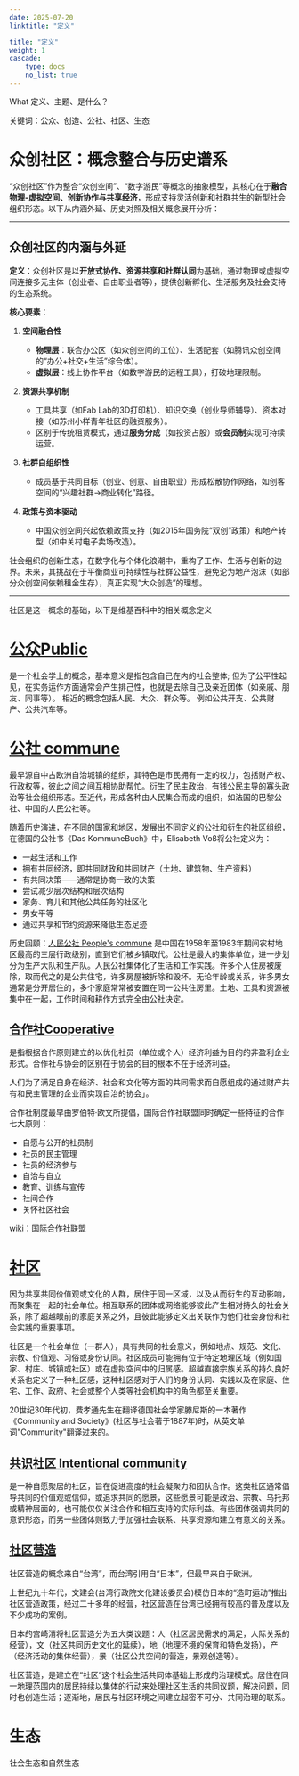 ```yaml
---
date: 2025-07-20
linktitle: "定义"

title: "定义"
weight: 1
cascade:
    type: docs
    no_list: true
---
```


What 定义、主题、是什么？  

关键词：公众、创造、公社、社区、生态



# 众创社区：概念整合与历史谱系

“众创社区”作为整合“众创空间”、“数字游民”等概念的抽象模型，其核心在于**融合物理-虚拟空间、创新协作与共享经济**，形成支持灵活创新和社群共生的新型社会组织形态。以下从内涵外延、历史对照及相关概念展开分析：

---

## 众创社区的内涵与外延
**定义**：众创社区是以**开放式协作、资源共享和社群认同**为基础，通过物理或虚拟空间连接多元主体（创业者、自由职业者等），提供创新孵化、生活服务及社会支持的生态系统。

**核心要素**：
1. **空间融合性**  
   - **物理层**：联合办公区（如众创空间的工位）、生活配套（如腾讯众创空间的“办公+社交+生活”综合体）。  
   - **虚拟层**：线上协作平台（如数字游民的远程工具），打破地理限制。  

2. **资源共享机制**  
   - 工具共享（如Fab Lab的3D打印机）、知识交换（创业导师辅导）、资本对接（如苏州小样青年社区的融资服务）。  
   - 区别于传统租赁模式，通过**服务分成**（如投资占股）或**会员制**实现可持续运营。

3. **社群自组织性**  
   - 成员基于共同目标（创业、创意、自由职业）形成松散协作网络，如创客空间的“兴趣社群→商业转化”路径。  

4. **政策与资本驱动**  
   - 中国众创空间兴起依赖政策支持（如2015年国务院“双创”政策）和地产转型（如中关村电子卖场改造）。


社会组织的创新生态，在数字化与个体化浪潮中，重构了工作、生活与创新的边界。未来，其挑战在于平衡商业可持续性与社群公益性，避免沦为地产泡沫（如部分众创空间依赖租金生存），真正实现“大众创造”的理想。

---

社区是这一概念的基础，以下是维基百科中的相关概念定义


# [公众Public](https://en.wikipedia.org/wiki/Public)
是一个社会学上的概念，基本意义是指包含自己在内的社会整体; 但为了公平性起见，在实务运作方面通常会产生排己性，也就是去除自己及亲近团体（如亲戚、朋友、同事等）。 相近的概念包括人民、大众、群众等。 例如公共开支、公共财产、公共汽车等。


# [公社 commune ](https://en.wikipedia.org/wiki/Commune)

最早源自中古欧洲自治城镇的组织，其特色是市民拥有一定的权力，包括财产权、行政权等，彼此之间之间互相协助帮忙。衍生了民主政治，有钱公民主导的寡头政治等社会组织形态。至近代，形成各种由人民集合而成的组织，如法国的巴黎公社、中国的人民公社等。 

随着历史演进，在不同的国家和地区，发展出不同定义的公社和衍生的社区组织，在德国的公社书《Das KommuneBuch》中，Elisabeth Voß将公社定义为：

- 一起生活和工作
- 拥有共同经济，即共同财政和共同财产（土地、建筑物、生产资料）
- 有共同决策——通常是协商一致的决策
- 尝试减少层次结构和层次结构
- 家务、育儿和其他公共任务的社区化
- 男女平等
- 通过共享和节约资源来降低生态足迹


历史回顾：[人民公社 People's commune](https://en.wikipedia.org/wiki/People%27s_commune)
是中国在1958年至1983年期间农村地区最高的三层行政级别，直到它们被乡镇取代。公社是最大的集体单位，进一步划分为生产大队和生产队。人民公社集体化了生活和工作实践。许多个人住房被废除，取而代之的是公共住宅，许多房屋被拆除和毁坏。无论年龄或关系，许多男女通常是分开居住的，多个家庭常常被安置在同一公共住房里。土地、工具和资源被集中在一起，工作时间和耕作方式完全由公社决定。


## [合作社Cooperative](https://en.wikipedia.org/wiki/Cooperative)
是指根据合作原则建立的以优化社员（单位或个人）经济利益为目的的非盈利企业形式。合作社与协会的区别在于协会的目的根本不在于经济利益。

人们为了满足自身在经济、社会和文化等方面的共同需求而自愿组成的通过财产共有和民主管理的企业而实现自治的协会」。

合作社制度最早由罗伯特·欧文所提倡，国际合作社联盟同时确定一些特征的合作七大原则：
- 自愿与公开的社员制
- 社员的民主管理
- 社员的经济参与
- 自治与自立
- 教育、训练与宣传
- 社间合作
- 关怀社区社会

wiki：[国际合作社联盟](https://en.wikipedia.org/wiki/International_Cooperative_Alliance)


# [社区](https://en.wikipedia.org/wiki/Community)

因为共享共同价值观或文化的人群，居住于同一区域，以及从而衍生的互动影响，而聚集在一起的社会单位。相互联系的团体或网络能够彼此产生相对持久的社会关系，除了超越眼前的家庭关系之外，且彼此能够定义出关联作为他们社会身份和社会实践的重要事项。

社区是一个社会单位（一群人），具有共同的社会意义，例如地点、规范、文化、宗教、价值观、习俗或身份认同。社区成员可能拥有位于特定地理区域（例如国家、村庄、城镇或社区）或在虚拟空间中的归属感。超越直接宗族关系的持久良好关系也定义了一种社区感，这种社区感对于人们的身份认同、实践以及在家庭、住宅、工作、政府、社会或整个人类等社会机构中的角色都至关重要。

20世纪30年代初，费孝通先生在翻译德国社会学家滕尼斯的一本著作《Community and Society》(社区与社会著于1887年)时，从英文单词"Community"翻译过来的。


## [共识社区 Intentional community](https://en.wikipedia.org/wiki/Intentional_community)
是一种自愿聚居的社区，旨在促进高度的社会凝聚力和团队合作。这类社区通常倡导共同的价值观或信仰，或追求共同的愿景，这些愿景可能是政治、宗教、乌托邦或精神层面的，也可能仅仅关注合作和相互支持的实际利益。有些团体强调共同的意识形态，而另一些团体则致力于加强社会联系、共享资源和建立有意义的关系。


## [社区营造](https://zh.wikipedia.org/zh-tw/%E7%A4%BE%E5%8D%80%E7%B8%BD%E9%AB%94%E7%87%9F%E9%80%A0)


社区营造的概念来自“台湾”，而台湾引用自“日本”，但最早来自于欧洲。

上世纪九十年代，文建会(台湾行政院文化建设委员会)模仿日本的“造町运动”推出社区营造政策，经过二十多年的经营，社区营造在台湾已经拥有较高的普及度以及不少成功的案例。 

日本的宫崎清将社区营造分为五大类议题：人（社区居民需求的满足，人际关系的经营），文（社区共同历史文化的延续），地（地理环境的保育和特色发扬），产（经济活动的集体经营），景（社区公共空间的营造，景观创造等）。

社区营造，是建立在“社区”这个社会生活共同体基础上形成的治理模式。居住在同一地理范围内的居民持续以集体的行动来处理社区生活的共同议题，解决问题，同时也创造生活；逐渐地，居民与社区环境之间建立起密不可分、共同治理的联系。


# 生态

社会生态和自然生态